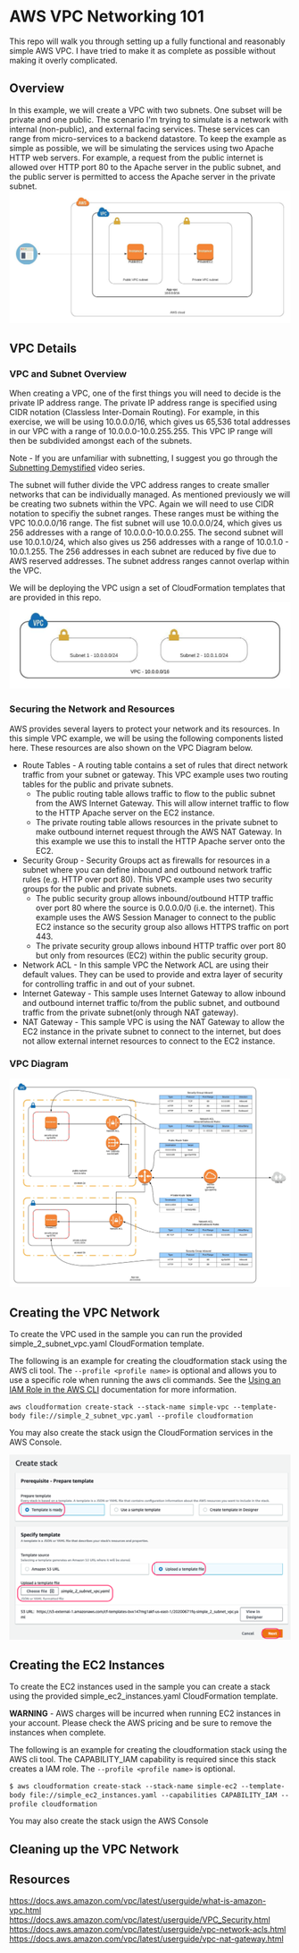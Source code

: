 # AWS VPC Networking 101
This repo will walk you through setting up a fully functional and reasonably simple AWS VPC. I have tried to make it as complete as possible without making it overly complicated.

## Overview
In this example, we will create a VPC with two subnets. One subset will be private and one public. The scenario I'm trying to simulate is a network with internal (non-public), and external facing services. These services can range from micro-services to a backend datastore. To keep the example as simple as possible, we will be simulating the services using two Apache HTTP web servers.  For example, a request from the public internet is allowed over HTTP port 80 to the Apache server in the public subnet, and the public server is permitted to access the Apache server in the private subnet. 
![aws overview](doc/aws_network_overview.jpeg)


## VPC Details

### VPC and Subnet Overview
When creating a VPC, one of the first things you will need to decide is the private IP address range. The private IP address range is specified using CIDR notation (Classless Inter-Domain Routing). For example, in this exercise, we will be using 10.0.0.0/16, which gives us 65,536 total addresses in our VPC with a range of 10.0.0.0-10.0.255.255. This VPC IP range will then be subdivided amongst each of the subnets.

Note - If you are unfamiliar with subnetting, I suggest you go through the [Subnetting Demystified](https://www.youtube.com/watch?v=cdNsiz12aCY) video series. 

The subnet will futher divide the VPC address ranges to create smaller networks that can be individually managed. As mentioned previously we will be creating two subnets within the VPC. Again we will need to use CIDR notation to specifiy the subnet ranges. These ranges must be withing the VPC 10.0.0.0/16 range. The fist subnet will use 10.0.0.0/24, which gives us 256 addresses with a range of 10.0.0.0-10.0.0.255. The second subnet will use 10.0.1.0/24, which also gives us 256 addresses with a range of 10.0.1.0 - 10.0.1.255. The 256 addresses in each subnet are reduced by five due to AWS reserved addresses. The subnet address ranges cannot overlap within the VPC. 

We will be deploying the VPC usign a set of CloudFormation templates that are provided in this repo.  
![aws subnets](doc/aws_subnets.jpeg)

### Securing the Network and Resources
AWS provides several layers to protect your network and its resources. In this simple VPC example, we will be using the following components listed here. These resources are also shown on the VPC Diagram below.

- Route Tables - A routing table contains a set of rules that direct network traffic from your subnet or gateway. This VPC example uses two routing tables for the public and private subnets.
  - The public routing table allows traffic to flow to the public subnet from the AWS Internet Gateway. This will allow internet traffic to flow to the HTTP Apache server on the EC2 instance.  
  - The private routing table allows resources in the private subnet to make outbound internet request through the AWS NAT Gateway. In this example we use this to install the HTTP Apache server onto the EC2.    
- Security Group - Security Groups act as firewalls for resources in a subnet where you can define inbound and outbound network traffic rules (e.g. HTTP over port 80). This VPC example uses two security groups for the public and private subnets.
  - The public security group allows inbound/outbound HTTP traffic over port 80 where the source is 0.0.0.0/0 (i.e. the internet). This example uses the AWS Session Manager to connect to the public EC2 instance so the security group also allows HTTPS traffic on port 443.
  - The private security group allows inbound HTTP traffic over port 80 but only from resources (EC2) within the public security group.   
- Network ACL - In this sample VPC the Network ACL are using their default values. They can be used to provide and extra layer of security for controlling traffic in and out of your subnet.
- Internet Gateway - This sample uses Internet Gateway to allow inbound and outbound internet traffic to/from the public subnet, and outbound traffic from the private subnet(only through NAT gateway).
- NAT Gateway - This sample VPC is using the NAT Gateway to allow the EC2 instance in the private subnet to connect to the internet, but does not allow external internet resources to connect to the EC2 instance. 


### VPC Diagram


![aws details](doc/aws_vpc_simple_network.jpeg)


## Creating the VPC Network
To create the VPC  used in the sample you can run the provided simple_2_subnet_vpc.yaml CloudFormation template.

The following is an example for creating the cloudformation stack using the AWS cli tool. The ```--profile <profile name>``` is optional and allows you to use a specific role when running the aws cli commands. See the [Using an IAM Role in the AWS CLI](https://docs.aws.amazon.com/cli/latest/userguide/cli-configure-role.html) documentation for more information.
```
aws cloudformation create-stack --stack-name simple-vpc --template-body file://simple_2_subnet_vpc.yaml --profile cloudformation
```

You may also create the stack usign the CloudFormation services in the AWS Console.

![vpc stack](doc/vpc_stack.png)

## Creating the EC2 Instances
To create the EC2 instances used in the sample you can create a stack using the provided simple_ec2_instances.yaml CloudFormation template.

**WARNING** - AWS charges will be incurred when running EC2 instances in your account. Please check the AWS pricing and be sure to remove the instances when complete.

The following is an example for creating the cloudformation stack using the AWS cli tool. The CAPABILITY_IAM capability is required since this stack creates a IAM role. The ```--profile <profile name>``` is optional.
```
$ aws cloudformation create-stack --stack-name simple-ec2 --template-body file://simple_ec2_instances.yaml --capabilities CAPABILITY_IAM --profile cloudformation

```

You may also create the stack usign the AWS Console


## Cleaning up the VPC Network



## Resources
https://docs.aws.amazon.com/vpc/latest/userguide/what-is-amazon-vpc.html
https://docs.aws.amazon.com/vpc/latest/userguide/VPC_Security.html
https://docs.aws.amazon.com/vpc/latest/userguide/vpc-network-acls.html
https://docs.aws.amazon.com/vpc/latest/userguide/vpc-nat-gateway.html
